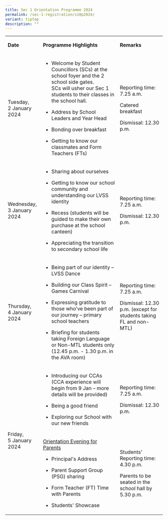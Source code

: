 ```yaml
---
title: Sec 1 Orientation Programme 2024
permalink: /sec-1-registration/s10p2024/
variant: tiptap
description: ""
---
```

<table><tbody><tr><td rowspan="1" colspan="1"><p><strong>Date</strong></p></td><td rowspan="1" colspan="1"><p><strong>Programme Highlights</strong></p></td><td rowspan="1" colspan="1"><p><strong>Remarks</strong></p></td></tr><tr><td rowspan="1" colspan="1"><p>Tuesday,<br>2 January 2024</p></td><td rowspan="1" colspan="1"><ul data-tight="true" class="tight"><li><p>Welcome by Student Councillors (SCs) at the school foyer and the 2 school side gates. <br>SCs will usher our Sec 1 students to their classes in the school hall.&nbsp;</p></li><li><p>Address by School Leaders and Year Head</p></li><li><p>Bonding over breakfast</p></li><li><p>Getting to know our classmates and Form Teachers (FTs)</p></li></ul></td><td rowspan="1" colspan="1"><p>Reporting time: 7.25 a.m.</p><p>Catered breakfast</p><p>Dismissal: 12.30 p.m.</p></td></tr><tr><td rowspan="1" colspan="1"><p>Wednesday,<br>3 January 2024</p></td><td rowspan="1" colspan="1"><ul data-tight="true" class="tight"><li><p>Sharing about ourselves</p></li><li><p>Getting to know our school community and understanding our LVSS identity</p></li><li><p>Recess (students will be guided to make their own purchase at the school canteen)</p></li><li><p>Appreciating the transition to secondary school life</p></li></ul></td><td rowspan="1" colspan="1"><p>Reporting time: 7.25 a.m.</p><p>Dismissal: 12.30 p.m.</p></td></tr><tr><td rowspan="1" colspan="1"><p>Thursday,<br>4 January 2024</p></td><td rowspan="1" colspan="1"><ul data-tight="true" class="tight"><li><p>Being part of our identity – LVSS Dance</p></li><li><p>Building our Class Spirit – Games Carnival</p></li><li><p>Expressing gratitude to those who’ve been part of our journey – primary school teachers</p></li><li><p>Briefing for students taking Foreign Language or Non-MTL students only (12.45 p.m. - 1.30 p.m. in the AVA room)</p></li></ul></td><td rowspan="1" colspan="1"><p>Reporting time: 7.25 a.m.</p><p>Dismissal: 12.30 p.m. (except for students taking FL and non-MTL)</p><p>&nbsp;</p></td></tr><tr><td rowspan="2" colspan="1"><p>Friday, <br>5 January 2024</p></td><td rowspan="1" colspan="1"><ul data-tight="true" class="tight"><li><p>Introducing our CCAs (CCA experience will begin from 9 Jan – more details will be provided)</p></li><li><p>Being a good friend</p></li><li><p>Exploring our School with our new friends</p></li></ul></td><td rowspan="1" colspan="1"><p>Reporting time: 7.25 a.m.</p><p>Dismissal: 12.30 p.m.</p></td></tr><tr><td rowspan="1" colspan="1"><p><u>Orientation Evening for Parents</u></p><ul data-tight="true" class="tight"><li><p>Principal's Address</p></li><li><p>Parent Support Group (PSG) sharing</p></li><li><p>Form Teacher (FT) Time with Parents</p></li><li><p>Students' Showcase</p></li></ul></td><td rowspan="1" colspan="1"><p>Students' Reporting time: 4.30 p.m.</p><p>Parents to be seated in the school hall by 5.30 p.m.</p></td></tr></tbody></table><p></p>